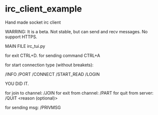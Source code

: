 # irc_client_example
Hand made socket irc client

WARRING: It is a beta. Not stable, but can send and recv messages. No support HTTPS.

MAIN FILE irc_tui.py

for exit CTRL+D.
for sending command CTRL+A

for start connection type (without breakets):

/INFO <nick> <password> <realname> <charset>
/PORT <number of you port for bind socket>
/CONNECT <domain or ip> <port>
/START_READ
/LOGIN

YOU DID IT.

for join to channel: /JOIN <channelname>
for exit from channel: /PART <channelname>
for quit from server: /QUIT <reason (optional)>

for sending msg: /PRIVMSG <channelname> <your message>
